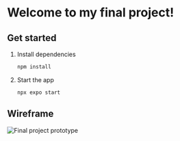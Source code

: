 # Welcome to my final project!


## Get started

1. Install dependencies

   ```bash
   npm install
   ```

2. Start the app

   ```bash
   npx expo start
   ```
## Wireframe
![Final project prototype](https://github.com/user-attachments/assets/4de3895d-41f6-4fd2-a08a-1819e994d71d)
